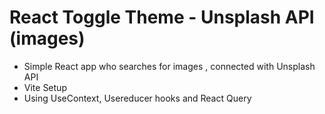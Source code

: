 # React Toggle Theme - Unsplash API (images)
  - Simple React app who searches for images , connected with Unsplash API
  - Vite Setup
  - Using UseContext, Usereducer hooks and React Query


